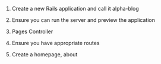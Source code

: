 1) Create a new Rails application and call it alpha-blog

2) Ensure you can run the server and preview the application

3) Pages Controller

4) Ensure you have appropriate routes

5) Create a homepage, about